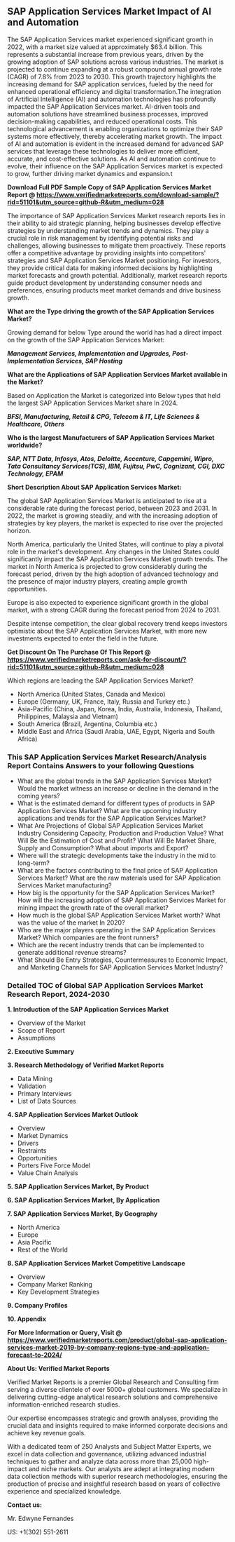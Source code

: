 <h2>SAP Application Services Market Impact of AI and Automation</h2>The SAP Application Services market experienced significant growth in 2022, with a market size valued at approximately $63.4 billion. This represents a substantial increase from previous years, driven by the growing adoption of SAP solutions across various industries. The market is projected to continue expanding at a robust compound annual growth rate (CAGR) of 7.8% from 2023 to 2030. This growth trajectory highlights the increasing demand for SAP application services, fueled by the need for enhanced operational efficiency and digital transformation.The integration of Artificial Intelligence (AI) and automation technologies has profoundly impacted the SAP Application Services market. AI-driven tools and automation solutions have streamlined business processes, improved decision-making capabilities, and reduced operational costs. This technological advancement is enabling organizations to optimize their SAP systems more effectively, thereby accelerating market growth. The impact of AI and automation is evident in the increased demand for advanced SAP services that leverage these technologies to deliver more efficient, accurate, and cost-effective solutions. As AI and automation continue to evolve, their influence on the SAP Application Services market is expected to grow, further driving market dynamics and expansion.t</p><p id="" class=""><strong>Download Full PDF Sample Copy of SAP Application Services Market Report @ <a href="https://www.verifiedmarketreports.com/download-sample/?rid=51101&utm_source=github-R&utm_medium=028" target="_blank">https://www.verifiedmarketreports.com/download-sample/?rid=51101&utm_source=github-R&utm_medium=028</a></strong></p><p>The importance of&nbsp;SAP Application Services Market research reports lies in their ability to aid strategic planning, helping businesses develop effective strategies by understanding market trends and dynamics. They play a crucial role in risk management by identifying potential risks and challenges, allowing businesses to mitigate them proactively. These reports offer a competitive advantage by providing insights into competitors' strategies and SAP Application Services Market positioning. For investors, they provide critical data for making informed decisions by highlighting market forecasts and growth potential. Additionally, market research reports guide product development by understanding consumer needs and preferences, ensuring products meet market demands and drive business growth.</p><p><strong>What are the&nbsp;Type driving the growth of the SAP Application Services Market?</strong></p><p id="" class="">Growing demand for below Type around the world has had a direct impact on the growth of the SAP Application Services Market:</p><em><strong>Management Services, Implementation and Upgrades, Post-Implementation Services, SAP Hosting</strong></em></p><strong>What are the&nbsp;Applications&nbsp;of SAP Application Services Market available in the Market?</strong></p><p id="" class="">Based on Application the Market is categorized into Below types that held the largest SAP Application Services Market share In 2024.</p><em><strong>BFSI, Manufacturing, Retail & CPG, Telecom & IT, Life Sciences & Healthcare, Others</strong></em></p><strong>Who is the largest Manufacturers of SAP Application Services Market worldwide?</strong></p><p><em><strong>SAP, NTT Data, Infosys, Atos, Deloitte, Accenture, Capgemini, Wipro, Tata Consultancy Services(TCS), IBM, Fujitsu, PwC, Cognizant, CGI, DXC Technology, EPAM</strong></em></p><p id="" class=""><strong>Short Description About SAP Application Services Market:</strong></p><p>The global SAP Application Services Market is anticipated to rise at a considerable rate during the forecast period, between 2023 and 2031. In 2022, the market is growing steadily, and with the increasing adoption of strategies by key players, the market is expected to rise over the projected horizon.</p><p>North America, particularly the United States, will continue to play a pivotal role in the market's development. Any changes in the United States could significantly impact the SAP Application Services Market growth trends. The market in North America is projected to grow considerably during the forecast period, driven by the high adoption of advanced technology and the presence of major industry players, creating ample growth opportunities.</p><p>Europe is also expected to experience significant growth in the global market, with a strong CAGR during the forecast period from 2024 to 2031.</p><p>Despite intense competition, the clear global recovery trend keeps investors optimistic about the SAP Application Services Market, with more new investments expected to enter the field in the future.</p><p id="" class=""><strong>Get Discount On The Purchase Of This Report @ <a href="https://www.verifiedmarketreports.com/ask-for-discount/?rid=51101&utm_source=github-R&utm_medium=028" target="_blank">https://www.verifiedmarketreports.com/ask-for-discount/?rid=51101&utm_source=github-R&utm_medium=028</a></strong></p>Which regions are leading the SAP Application Services Market?</p><ul><li>North America (United States, Canada and Mexico)</li><li>Europe (Germany, UK, France, Italy, Russia and Turkey etc.)</li><li>Asia-Pacific (China, Japan, Korea, India, Australia, Indonesia, Thailand, Philippines, Malaysia and Vietnam)</li><li>South America (Brazil, Argentina, Columbia etc.)</li><li>Middle East and Africa (Saudi Arabia, UAE, Egypt, Nigeria and South Africa)</li></ul><h3 id="" class="">This SAP Application Services Market Research/Analysis Report Contains Answers to your following Questions</h3><ul><li>What are the global trends in the SAP Application Services Market? Would the market witness an increase or decline in the demand in the coming years?</li><li>What is the estimated demand for different types of products in SAP Application Services Market? What are the upcoming industry applications and trends for the SAP Application Services Market?</li><li>What Are Projections of Global SAP Application Services Market Industry Considering Capacity, Production and Production Value? What Will Be the Estimation of Cost and Profit? What Will Be Market Share, Supply and Consumption? What about imports and Export?</li><li>Where will the strategic developments take the industry in the mid to long-term?</li><li>What are the factors contributing to the final price of SAP Application Services Market? What are the raw materials used for SAP Application Services Market manufacturing?</li><li>How big is the opportunity for the SAP Application Services Market? How will the increasing adoption of SAP Application Services Market for mining impact the growth rate of the overall market?</li><li>How much is the global SAP Application Services Market worth? What was the value of the market In 2020?</li><li>Who are the major players operating in the SAP Application Services Market? Which companies are the front runners?</li><li>Which are the recent industry trends that can be implemented to generate additional revenue streams?</li><li>What Should Be Entry Strategies, Countermeasures to Economic Impact, and Marketing Channels for SAP Application Services Market Industry?</li></ul><h3 id="" class="">Detailed TOC of Global SAP Application Services Market Research Report, 2024-2030</h3><p id="" class=""><strong>1. Introduction of the SAP Application Services Market</strong></p><ul><li>Overview of the Market</li><li>Scope of Report</li><li>Assumptions</li></ul><p id="" class=""><strong>2. Executive Summary</strong></p><p id="" class=""><strong>3. Research Methodology of Verified Market Reports</strong></p><ul><li>Data Mining</li><li>Validation</li><li>Primary Interviews</li><li>List of Data Sources</li></ul><p id="" class=""><strong>4. SAP Application Services Market Outlook</strong></p><ul><li>Overview</li><li>Market Dynamics</li><li>Drivers</li><li>Restraints</li><li>Opportunities</li><li>Porters Five Force Model</li><li>Value Chain Analysis</li></ul><p id="" class=""><strong>5. SAP Application Services Market, By Product</strong></p><p id="" class=""><strong>6. SAP Application Services Market, By Application</strong></p><p id="" class=""><strong>7. SAP Application Services Market, By Geography</strong></p><ul><li>North America</li><li>Europe</li><li>Asia Pacific</li><li>Rest of the World</li></ul><p id="" class=""><strong>8. SAP Application Services Market Competitive Landscape</strong></p><ul><li>Overview</li><li>Company Market Ranking</li><li>Key Development Strategies</li></ul><p id="" class=""><strong>9. Company Profiles</strong></p><p id="" class=""><strong>10. Appendix</strong></p><p id="" class=""><strong>For More Information or Query, Visit @ <a href="https://www.verifiedmarketreports.com/product/global-sap-application-services-market-2019-by-company-regions-type-and-application-forecast-to-2024/" target="_blank">https://www.verifiedmarketreports.com/product/global-sap-application-services-market-2019-by-company-regions-type-and-application-forecast-to-2024/</a></strong></p><p id="" class=""><strong>About Us: Verified Market Reports</strong></p><p id="" class="">Verified Market Reports is a premier Global Research and Consulting firm serving a diverse clientele of over 5000+ global customers. We specialize in delivering cutting-edge analytical research solutions and comprehensive information-enriched research studies.</p><p id="" class="">Our expertise encompasses strategic and growth analyses, providing the crucial data and insights required to make informed corporate decisions and achieve key revenue goals.</p><p id="" class="">With a dedicated team of 250 Analysts and Subject Matter Experts, we excel in data collection and governance, utilizing advanced industrial techniques to gather and analyze data across more than 25,000 high-impact and niche markets. Our analysts are adept at integrating modern data collection methods with superior research methodologies, ensuring the production of precise and insightful research based on years of collective experience and specialized knowledge.</p><p id="" class=""><strong>Contact us:</strong></p><p id="" class="">Mr. Edwyne Fernandes</p><p id="" class="">US: +1(302) 551-2611</p>